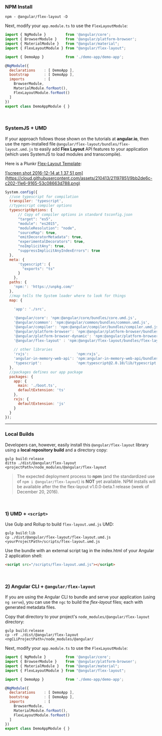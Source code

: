 ### NPM Install

```terminal
npm - @angular/flex-layout -D
```

Next, modify your `app.module.ts` to use the `FlexLayoutModule`:

```js
import { NgModule }         from '@angular/core';
import { BrowserModule }    from '@angular/platform-browser';
import { MaterialModule }   from "@angular/material";
import { FlexLayoutModule } from "@angular/flex-layout";

import { DemoApp }          from './demo-app/demo-app';

@NgModule({
  declarations    : [ DemoApp ],
  bootstrap       : [ DemoApp ],
  imports         : [
    BrowserModule,
    MaterialModule.forRoot(),
    FlexLayoutModule.forRoot()
  ]
})
export class DemoAppModule { }
```

<br/>

### SystemJS + UMD

If your approach follows those shown on the tutorials at **angular.io**, then use the npm-installed file `@angular/flex-layout/bundles/flex-layout.umd.js` to easily add **Flex Layout** API features to your application 
(which uses SystemJS to load modules and transcompile).

Here is a Plunkr [Flex-Layout Template](https://plnkr.co/edit/h8hzyoEyqdCXmTBA7DfK?p=preview):

<a href="https://plnkr.co/edit/h8hzyoEyqdCXmTBA7DfK?p=preview" target="_blank">
![screen shot 2016-12-14 at 1 37 51 pm](https://cloud.githubusercontent.com/assets/210413/21197851/9bb2de6c-c202-11e6-9165-53c08663d788.png)
</a>

<br/>

```js
System.config({
  //use typescript for compilation
  transpiler: 'typescript',
  //typescript compiler options
  typescriptOptions: {
      // Copy of compiler options in standard tsconfig.json
      "target": "es5",
      "module": "es2015",
      "moduleResolution": "node",
      "sourceMap": true,
      "emitDecoratorMetadata": true,
      "experimentalDecorators": true,
      "noImplicitAny": true,
      "suppressImplicitAnyIndexErrors": true
  },
  meta: {
      'typescript': {
        "exports": "ts"
      }
    },  
  paths: {
    'npm:': 'https://unpkg.com/'
  },
  //map tells the System loader where to look for things
  map: {
    
    'app': './src',

    '@angular/core': 'npm:@angular/core/bundles/core.umd.js',
    '@angular/common': 'npm:@angular/common/bundles/common.umd.js',
    '@angular/compiler': 'npm:@angular/compiler/bundles/compiler.umd.js',
    '@angular/platform-browser': 'npm:@angular/platform-browser/bundles/platform-browser.umd.js',
    '@angular/platform-browser-dynamic': 'npm:@angular/platform-browser-dynamic/bundles/platform-browser-dynamic.umd.js',
    '@angular/flex-layout' : 'npm:@angular/flex-layout/bundles/flex-layout.umd.js',
    
    // other libraries
    'rxjs':                      'npm:rxjs',
    'angular-in-memory-web-api': 'npm:angular-in-memory-web-api/bundles/in-memory-web-api.umd.js',
    'typescript':                'npm:typescript@2.0.10/lib/typescript.js',    
  },
  //packages defines our app package
  packages: {
    app: {
      main: './boot.ts',
      defaultExtension: 'ts'
    },
    rxjs: {
      defaultExtension: 'js'
    }
  }
});
```

----

### Local Builds

Developers can, however, easily install this `@angular/flex-layout` library using a **local repository build** 
and a directory copy:

```console
gulp build:release
ditto ./dist/@angular/flex-layout <projectPath>/node_modules/@angular/flex-layout
```

> The expected deployment process to **npm** (and the standardized use 
of `npm i @angular/flex-layout`) is **NOT** yet available. NPM installs will be available 
after the the flex-layout v1.0.0-beta.1 release (week of December 20, 2016).

<br/>

### 1) UMD + `<script>`

Use Gulp and Rollup to build `flex-layout.umd.js` UMD:

```console
gulp build:lib
cp ./dist/@angular/flex-layout/flex-layout.umd.js  <yourProjectPath>/scripts/flex-layout.umd.js
```

Use the bundle with an external script tag in the index.html of your Angular 2 application shell:

```html
<script src="/scripts/flex-layout.umd.js"></script>

```

<br/>

### 2) Angular CLI + `@angular/flex-layout`

If you are using the Angular CLI to bundle and serve your application (using `ng serve`), 
you can use the `ngc` to build the *flex-layout* files; each with  generated metadata files. 

Copy that directory to your project's `node_modules/@angular/flex-layout` directory:

```terminal
gulp build:release
cp -rF ./dist/@angular/flex-layout <ngCLiProjectPath>/node_modules/@angular/
```

Next, modify your `app.module.ts` to use the `FlexLayoutModule`:

```js
import { NgModule }         from '@angular/core';
import { BrowserModule }    from '@angular/platform-browser';
import { MaterialModule }   from "@angular/material";
import { FlexLayoutModule } from "@angular/flex-layout";

import { DemoApp }          from './demo-app/demo-app';

@NgModule({
  declarations    : [ DemoApp ],
  bootstrap       : [ DemoApp ],
  imports         : [
    BrowserModule,
    MaterialModule.forRoot(),
    FlexLayoutModule.forRoot()
  ]
})
export class DemoAppModule { }
```


